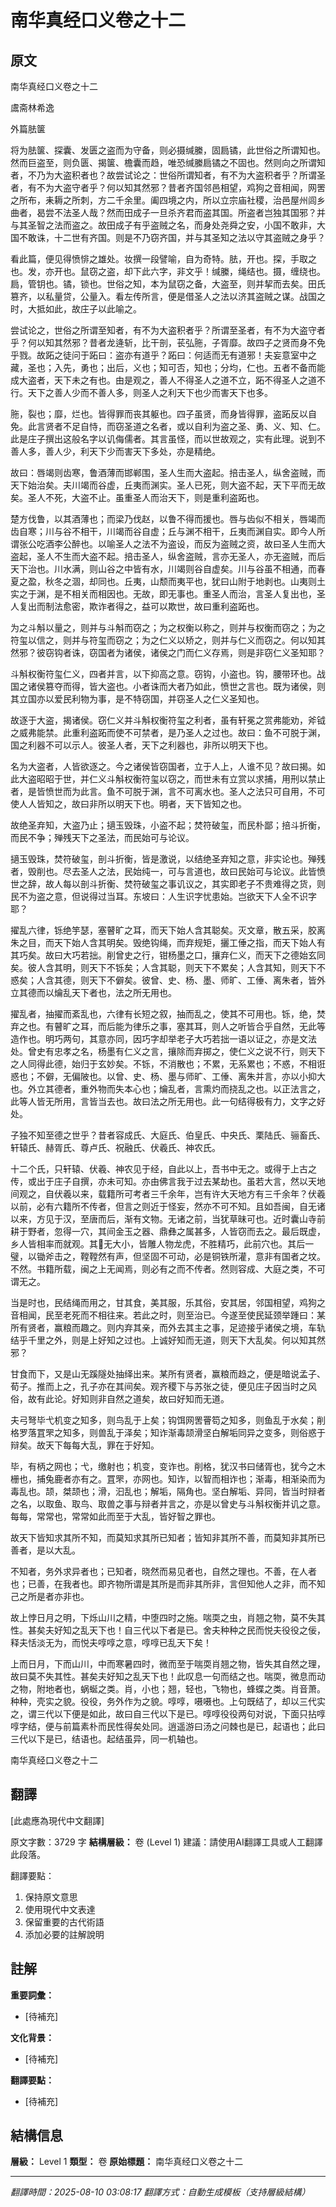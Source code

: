 # 南华真经口义卷之十二

## 原文

南华真经口义卷之十二

鬳斋林希逸

外篇胠箧

将为胠箧、探囊、发匮之盗而为守备，则必摄缄縢，固扃𫔎，此世俗之所谓知也。然而巨盗至，则负匮、揭箧、檐囊而趋，唯恐缄縢扃𫔎之不固也。然则向之所谓知者，不乃为大盗积者也？故尝试论之：世俗所谓知者，有不为大盗积者乎？所谓圣者，有不为大盗守者乎？何以知其然邪？昔者齐国邻邑相望，鸡狗之音相闻，网罟之所布，耒耨之所刺，方二千余里。阖四境之内，所以立宗庙社稷，治邑屋州闾乡曲者，曷尝不法圣人哉？然而田成子一旦杀齐君而盗其国。所盗者岂独其国邪？并与其圣智之法而盗之。故田成子有乎盗贼之名，而身处尧舜之安，小国不敢非，大国不敢诛，十二世有齐国。则是不乃窃齐国，并与其圣知之法以守其盗贼之身乎？

看此篇，便见得愤悱之雄处。妆撰一段譬喻，自为奇特。胠，开也。探，手取之也。发，亦开也。鼠窃之盗，却下此六字，非文乎！缄縢，绳结也。摄，缠绕也。扃，管钥也。𫔎，锁也。世俗之知，本为鼠窃之备，大盗至，则并挈而去矣。田氏篡齐，以私量贷，公量入。看左传所言，便是借圣人之法以济其盗贼之谋。战国之时，大抵如此，故庄子以此喻之。

尝试论之，世俗之所谓至知者，有不为大盗积者乎？所谓至圣者，有不为大盗守者乎？何以知其然邪？昔者龙逄斩，比干剖，苌弘胣，子胥靡。故四子之贤而身不免乎戮。故跖之徒问于跖曰：盗亦有道乎？跖曰：何适而无有道邪！夫妄意室中之藏，圣也；入先，勇也；出后，义也；知可否，知也；分均，仁也。五者不备而能成大盗者，天下未之有也。由是观之，善人不得圣人之道不立，跖不得圣人之道不行。天下之善人少而不善人多，则圣人之利天下也少而害天下也多。

胣，裂也；靡，烂也。皆得罪而丧其躯也。四子虽贤，而身皆得罪，盗跖反以自免。此言贤者不足自恃，而窃圣道之名者，或以自利为盗之圣、勇、义、知、仁。此是庄子撰出这般名字以讥侮儒者。其言虽怪，而以世故观之，实有此理。说到不善人多，善人少，利天下少而害天下多处，亦是精绝。

故曰：唇竭则齿寒，鲁酒薄而邯郸围，圣人生而大盗起。掊击圣人，纵舍盗贼，而天下始治矣。夫川竭而谷虚，丘夷而渊实。圣人已死，则大盗不起，天下平而无故矣。圣人不死，大盗不止。虽重圣人而治天下，则是重利盗跖也。

楚方伐鲁，以其酒薄也；而梁乃伐赵，以鲁不得而援也。唇与齿似不相关，唇竭而齿自寒；川与谷不相干，川竭而谷自虚；丘与渊不相干，丘夷而渊自实。即今人所谓张公吃酒李公醉也。以喻圣人之法不为盗设，而反为盗贼之资，故曰圣人生而大盗起，圣人不生而大盗不起。掊击圣人，纵舍盗贼，言亦无圣人，亦无盗贼，而后天下治也。川水满，则山谷之中皆有水，川竭则谷自虚矣。川与谷虽不相通，而春夏之盈，秋冬之涸，却同也。丘夷，山颓而夷平也，犹曰山附于地剥也。山夷则土实之于渊，是不相关而相因也。无故，即无事也。重圣人而治，言圣人复出也，圣人复出而制法愈密，欺诈者得之，益可以欺世，故曰重利盗跖也。

为之斗斛以量之，则并与斗斛而窃之；为之权衡以称之，则并与权衡而窃之；为之符玺以信之，则并与符玺而窃之；为之仁义以矫之，则并与仁义而窃之。何以知其然邪？彼窃钩者诛，窃国者为诸侯，诸侯之门而仁义存焉，则是非窃仁义圣知耶？

斗斛权衡符玺仁义，四者并言，以下抑高之意。窃钩，小盗也。钩，腰带环也。战国之诸侯篡夺而得，皆大盗也。小者诛而大者乃如此，愤世之言也。既为诸侯，则其立国亦以爱民利物为事，是不特窃国，并窃圣人之仁义圣知也。

故逐于大盗，揭诸侯。窃仁义并斗斛权衡符玺之利者，虽有轩冕之赏弗能劝，斧钺之威弗能禁。此重利盗跖而使不可禁者，是乃圣人之过也。故曰：鱼不可脱于渊，国之利器不可以示人。彼圣人者，天下之利器也，非所以明天下也。

名为大盗者，人皆欲逐之。今之诸侯皆窃国者，立于人上，人谁不见？故曰揭。如此大盗昭昭于世，并仁义斗斛权衡符玺以窃之，而世未有立赏以求捕，用刑以禁止者，是皆愤世而为此言。鱼不可脱于渊，言不可离水也。圣人之法只可自用，不可使人人皆知之，故曰非所以明天下也。明者，天下皆知之也。

故绝圣弃知，大盗乃止；擿玉毁珠，小盗不起；焚符破玺，而民朴鄙；掊斗折衡，而民不争；殚残天下之圣法，而民始可与论议。

擿玉毁珠，焚符破玺，剖斗折衡，皆是激说，以结绝圣弃知之意，非实论也。殚残者，毁削也。尽去圣人之法，民始纯一，可与言道也，故曰民始可与论议。此皆愤世之辞，故人每以剖斗折衡、焚符破玺之事讥议之，其实即老子不贵难得之货，则民不为盗之意，但说得过当耳。东坡曰：人生识字忧患始。岂欲天下人全不识字耶？

擢乱六律，铄绝竽瑟，塞瞽旷之耳，而天下始人含其聪矣。灭文章，散五采，胶离朱之目，而天下始人含其明矣。毁绝钩绳，而弃规矩，攦工倕之指，而天下始人有其巧矣。故曰大巧若拙。削曾史之行，钳杨墨之口，攘弃仁义，而天下之德始玄同矣。彼人含其明，则天下不铄矣；人含其聪，则天下不累矣；人含其知，则天下不惑矣；人含其德，则天下不僻矣。彼曾、史、杨、墨、师旷、工倕、离朱者，皆外立其德而以爚乱天下者也，法之所无用也。

擢乱者，抽擢而紊乱也，六律有长短之叙，抽而乱之，使其不可用也。铄，绝，焚弃之也。有瞽旷之耳，而后能为律乐之事，塞其耳，则人之听皆合乎自然，无此等造作也。明巧两句，其意亦同，因巧字却举老子大巧若拙一语以证之，亦是文法处。曾史有忠孝之名，杨墨有仁义之言，攘除而弃掷之，使仁义之说不行，则天下之人同得此德，始归于玄妙矣。不铄，不消散也；不累，无系累也；不惑，不相诳惑也；不僻，无偏陂也。以曾、史、杨、墨与师旷、工倕、离朱并言，亦以小抑大也。外立其德者，重外物而失本心也；爚乱者，言熏灼而挠乱之也。以正法言之，此等人皆无所用，言皆当去也。故曰法之所无用也。此一句结得极有力，文字之好处。

子独不知至德之世乎？昔者容成氏、大庭氏、伯皇氏、中央氏、栗陆氏、骊畜氏、轩辕氏、赫胥氏、尊卢氏、祝融氏、伏羲氏、神农氏。

十二个氏，只轩辕、伏羲、神农见于经，自此以上，吾书中无之。或得于上古之传，或出于庄子自撰，亦未可知。亦由佛言我于过去某劫也。虽若大言，然以天地间观之，自伏羲以来，载籍所可考者三千余年，岂有许大天地方有三千余年？伏羲以前，必有六籍所不传者，但言之则近于怪妄，然亦不可不知。且如吾闽，自无诸以来，方见于汉，至唐而后，渐有文物。无诸之前，当犹草昧可也。近时囊山寺前耕于野者，忽得一穴，其间金玉之器、鼎彝之属甚多，人皆窃而去之。最后既虚，乡人皆相率而就观。其𫭞无大小，皆雕人物龙虎，不胜精巧，此前穴也。其后一璧，以锄斧击之，鞺鞺然有声，但坚固不可动，必是铜铁所灌，意非有国者之坟。不然。书籍所载，闽之上无闻焉，则必有之而不传者。然则容成、大庭之类，不可谓无之。

当是时也，民结绳而用之，甘其食，美其服，乐其俗，安其居，邻国相望，鸡狗之音相闻，民至老死而不相往来。若此之时，则至治已。今遂至使民延颈举踵曰：某所有贤者，赢粮而趣之。则内弃其亲，而外去其主之事，足迹接乎诸侯之境，车轨结乎千里之外，则是上好知之过也。上诚好知而无道，则天下大乱矣。何以知其然邪？

甘食而下，又是山无蹊隧处抽绎出来。某所有贤者，赢粮而趋之，便是暗说孟子、荀子。推而上之，孔子亦在其间矣。观齐稷下与苏张之徒，便见庄子因当时之风俗，故有此论。好知则非自然之道矣，故曰好知而无道。

夫弓弩毕弋机变之知多，则鸟乱于上矣；钩饵网罟罾笱之知多，则鱼乱于水矣；削格罗落罝罘之知多，则兽乱于泽矣；知诈渐毒颉滑坚白解垢同异之变多，则俗惑于辩矣。故天下每每大乱，罪在于好知。

毕，有柄之网也；弋，缴射也；机变，变诈也。削格，犹汉书曰储胥也，犹今之木栅也，捕兔鹿者亦有之。罝罘，亦网也。知诈，以智而相诈也；渐毒，相渐染而为毒乱也。颉，桀颉也；滑，汩乱也；解垢，隔角也。坚白解垢、异同，皆当时辩者之名，以取鱼、取鸟、取兽之事与辩者并言之，亦是以曾史与斗斛权衡并讥之意。每每，常常也，常常如此而至于大乱，皆好智之罪也。

故天下皆知求其所不知，而莫知求其所已知者；皆知非其所不善，而莫知非其所已善者，是以大乱。

不知者，务外求异者也；已知者，晓然而易见者也，自然之理也。不善，在人者也；已善，在我者也。即齐物所谓是其所是而非其所非，言但知他人之非，而不知己之所是者亦非也。

故上悖日月之明，下烁山川之精，中堕四时之施。喘耎之虫，肖翘之物，莫不失其性。甚矣夫好知之乱天下也！自三代以下者是已。舍夫种种之民而悦夫役役之佞，释夫恬淡无为，而悦夫啍啍之意，啍啍已乱天下矣！

上而日月，下而山川，中而寒暑四时，微而至于喘耎肖翘之物，皆失其自然之理，故曰莫不失其性。甚矣夫好知之乱天下也！此叹息一句而结之也。喘耎，微息而动之物，附地者也，蜗蜒之类。肖，小也；翘，轻也，飞物也，蜂蝶之类。肖音萧。种种，壳实之貌。役役，务外作为之貌。啍啍，嗫嗫也。上句既结了，却以三代实之，谓三代以下便是如此，故曰自三代以下是已。啍啍役役两句对说，下面只拈啍啍字结，便与前篇素朴而民性得矣处同。逍遥游曰汤之问棘也是已，起语也；此曰三代以下是已，结语也。起结虽异，同一机轴也。

南华真经口义卷之十二

## 翻譯

[此處應為現代中文翻譯]

原文字數：3729 字
**結構層級：** 卷 (Level 1)
建議：請使用AI翻譯工具或人工翻譯此段落。

翻譯要點：
1. 保持原文意思
2. 使用現代中文表達
3. 保留重要的古代術語
4. 添加必要的註解說明

## 註解

**重要詞彙：**
- [待補充]

**文化背景：**
- [待補充]

**翻譯要點：**
- [待補充]

## 結構信息

**層級：** Level 1
**類型：** 卷
**原始標題：** 南华真经口义卷之十二

---
*翻譯時間：2025-08-10 03:08:17*
*翻譯方式：自動生成模板（支持層級結構）*
